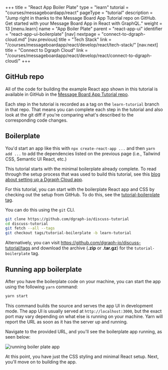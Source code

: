 +++
title = "React App Boiler Plate"
type = "learn"
tutorial = "courses/messageboardapp/react"
pageType = "tutorial"
description = "Jump right in thanks to the Message Board App Tutorial repo on GitHub. Get started with your Message Board App in React with GraphQL."
weight = 13
[menu.learn]
  name = "App Boiler Plate"
  parent = "react-app-ui"
  identifier = "react-app-ui-boilerplate"
[nav]
  nextpage = "connect-to-dgraph-cloud.md"
[nav.previous]
title = "Tech Stack"
link = "/courses/messageboardapp/react/develop/react/tech-stack/"
[nav.next]
title = "Connect to Dgraph Cloud"
link = "/courses/messageboardapp/react/develop/react/connect-to-dgraph-cloud/"
+++

## GitHub repo

All of the code for building the example React app shown in this tutorial is
available in GitHub in the [Message Board App Tutorial repo](https://github.com/dgraph-io/discuss-tutorial).

Each step in the tutorial is recorded as a tag on the `learn-tutorial` branch in
that repo. That means you can complete each step in the tutorial and also look
at the git diff if you're comparing what's described to the corresponding code
changes.

## Boilerplate

You'd start an app like this with `npx create-react-app ...` and then
`yarn add ...` to add the dependencies listed on the previous page (i.e., Tailwind CSS, Semantic
UI React, etc.)

This tutorial starts with the minimal boilerplate already complete. To read through the setup process that was used to build this tutorial, see this [blog about setting up a Dgraph Cloud app](https://dgraph.io/blog/post/slash-graphql-app-setup/).

For this tutorial, you can start with the boilerplate React app and CSS by
checking out the setup from GitHub. To do this, see the [tutorial-boilerplate tag](https://github.com/dgraph-io/discuss-tutorial/releases/tag/tutorial-boilerplate).

You can do this using the `git` CLI.

```sh
git clone https://github.com/dgraph-io/discuss-tutorial
cd discuss-tutorial
git fetch --all --tags
git checkout tags/tutorial-boilerplate -b learn-tutorial
```

Alternatively, you can visit https://github.com/dgraph-io/discuss-tutorial/tags
and download the archive (**.zip** or **.tar.gz**) for the `tutorial-boilerplate`
tag.

## Running app boilerplate

After you have the boilerplate code on your machine, you can start the app
using the following `yarn` command:

```sh
yarn start
```

This command builds the source and serves the app UI in development mode. The
app UI is usually served at `http://localhost:3000`, but the exact port may
vary depending on what else is running on your machine. Yarn will report the URL
as soon as it has the server up and running.

Navigate to the provided URL, and you'll see the boilerplate app running, as seen
below:

![running boiler plate app](/images/message-board/app-boilerplate.png)

At this point, you have just the CSS styling and minimal React setup. Next,
you'll move on to building the app.
